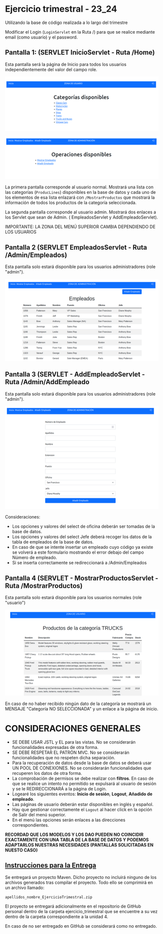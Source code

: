 # Ejercicio trimestral - 23_24

Utilizando la base de código realizada a lo largo del trimestre

Modificar el Login (`LoginServlet` en la Ruta /) para que se realice mediante email (como usuario) y el password.

## Pantalla 1: (SERVLET InicioServlet - Ruta /Home)

Esta pantalla será la página de Inicio para todos los usuarios independientemente del valor del campo role.

![](_0_home_usuario.png)

![](_1_Inicio_Admin.png)

La primera pantalla corresponde al usuario normal. Mostrará una lista con las categorías (`ProducLines`)
disponibles en la base de datos y cada uno de los elementos de esa lista enlazará con `/MostrarProductos` que mostrará la
información de todos los productos de la categoría seleccionada.

La segunda pantalla corresponde al usuario admin. Mostrará dos enlaces a los Servlet que sean de Admin. (
EmpleadosServlet y AddEmpleadoServlet).

IMPORTANTE: LA ZONA DEL MENÚ SUPERIOR CAMBIA DEPENDIENDO DE LOS USUARIOS

## Pantalla 2 (SERVLET EmpleadosServlet - Ruta /Admin/Empleados)

Esta pantalla solo estará disponible para los usuarios administradores (role "admin").

![](_2_empleados.png)

## Pantalla 3 (SERVLET - AddEmpleadoServlet - Ruta /Admin/AddEmpleado

Esta pantalla solo estará disponible para los usuarios administradores (role "admin").

![](_3_add_empleado.png)

Consideraciones:

- Los opciones y valores del select de oficina deberán ser tomadas de la base de datos.
- Los opciones y valores del select Jefe deberá recoger los datos de la tabla de empleados de la base de datos.
- En caso de que se intente insertar un empleado cuyo código ya existe se volverá a este formulario mostrando el error
  debajo del campo Número de empleado.
- Si se inserta correctamente se redireccionará a /Admin/Empleados

## Pantalla 4 (SERVLET - MostrarProductosServlet - Ruta /MostrarProductos)

Esta pantalla solo estará disponible para los usuarios normales (role "usuario")

![](_4_products.png)

En caso de no haber recibido ningún dato de la categoría se mostrará un MENSAJE "Categoría NO SELECCIONADA" y un enlace
a la página de inicio.

# CONSIDERACIONES GENERALES

- SE DEBE USAR JSTL y EL para las vistas. No se considerarán funcionalidades expresadas de otra forma.
- SE DEBE RESPETAR EL PATRÓN MVC. No se considerarán funcionalidades que no respeten dicha separación.
- Para la recuperación de datos desde la base de datos se deberá usar UN POOL DE CONEXIONES. No se considerarán
  funcionalidades que recuperen los datos de otra forma.
- La comprobación de permisos se debe realizar con **filtros**. En caso de que se realice un intento no permitido se
  expulsará al usuario de sesión y se le REDIRECCIONARÁ a la página de Login.
- Logearé los siguientes eventos: **Inicio de sesión**, **Logout**, **Añadido de empleado**.
- Las páginas de usuario deberán estar disponibles en inglés y español.
- Hay que gestionar correctamente el `Logout` al hacer click en la opción de Salir del menú superior.
- En el menú las opciones serán enlaces a las direcciones correspondientes.

**RECORDAD QUE LOS MODELOS Y LOS DAO PUEDEN NO COINCIDIR EXACTAMENTE CON UNA TABLA DE LA BASE DE DATOS Y PODEMOS
ADAPTARLOS NUESTRAS NECESIDADES (PANTALLAS SOLICITADAS EN NUESTO CASO)**

## <ins>Instrucciones para la Entrega</ins>

Se entregará un proyecto Maven. Dicho proyecto no incluirá ninguno de los archivos generados tras compilar el proyecto.
Todo ello se comprimirá en un archivo llamado:
```
apellidos_nombre_EjercicioTrimestral.zip
```
El proyecto se entregará adicionalmente en el repositorio de GitHub personal dentro de la carpeta ejercicio_trimestral
que se encuentre a su vez dentro de la carpeta correspondiente a la unidad 4.

En caso de no ser entregado en GitHub se considerará como no entregado.